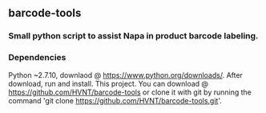 ## barcode-tools
### Small python script to assist Napa in product barcode labeling.

### Dependencies
Python ~2.7.10, downlaod  @ https://www.python.org/downloads/. After download, run and install.
This project. You can download @  https://github.com/HVNT/barcode-tools or clone it with git by running the command 'git clone https://github.com/HVNT/barcode-tools.git'.
